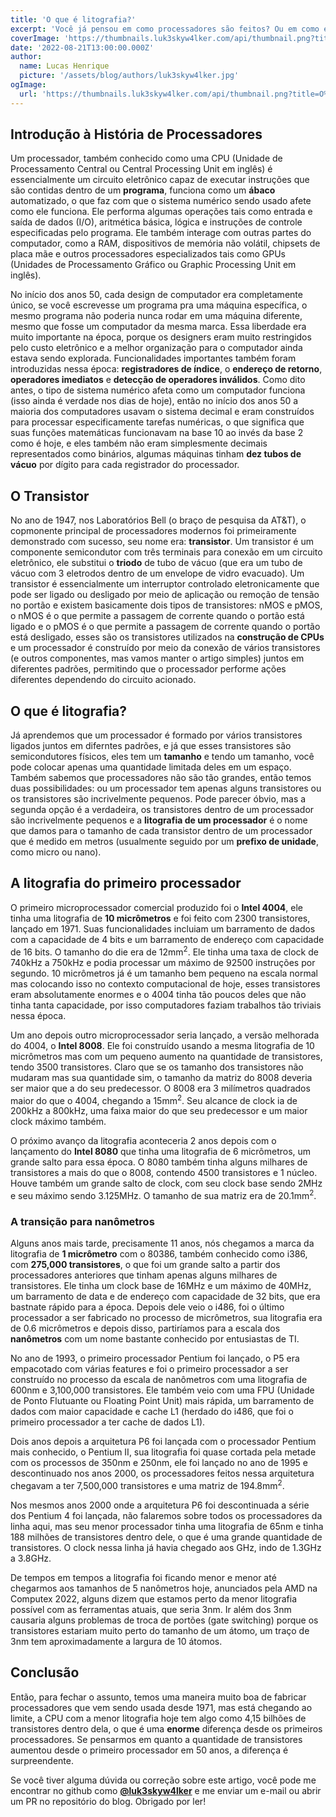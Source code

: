 ```yaml
---
title: 'O que é litografia?'
excerpt: 'Você já pensou em como processadores são feitos? Ou em como eles funcionam por dentro? Hoje eu vou tentar explicar um pouco desses assuntos para você e falar sobre litografia, que é um conceito presente na construção de todas as CPUs hoje em dia.'
coverImage: 'https://thumbnails.luk3skyw4lker.com/api/thumbnail.png?title=O%20que%20é%20**litografia**%3F&images=https://www.svgrepo.com/show/135990/cpu.svg'
date: '2022-08-21T13:00:00.000Z'
author:
  name: Lucas Henrique
  picture: '/assets/blog/authors/luk3skyw4lker.jpg'
ogImage:
  url: 'https://thumbnails.luk3skyw4lker.com/api/thumbnail.png?title=O%20que%20é%20**litografia**%3F&images=https://www.svgrepo.com/show/135990/cpu.svg'
---
```


## Introdução à História de Processadores

Um processador, também conhecido como uma CPU (Unidade de Processamento Central ou Central Processing Unit em inglês) é essencialmente um circuito eletrônico capaz de executar instruções que são contidas dentro de um **programa**, funciona como um **ábaco** automatizado, o que faz com que o sistema numérico sendo usado afete como ele funciona. Ele performa algumas operações tais como entrada e saída de dados (I/O), aritmética básica, lógica e instruções de controle especificadas pelo programa. Ele também interage com outras partes do computador, como a RAM, dispositivos de memória não volátil, chipsets de placa mãe e outros processadores especializados tais como GPUs (Unidades de Processamento Gráfico ou Graphic Processing Unit em inglês).

No início dos anos 50, cada design de computador era completamente único, se você escrevesse um programa pra uma máquina específica, o mesmo programa não poderia nunca rodar em uma máquina diferente, mesmo que fosse um computador da mesma marca. Essa liberdade era muito importante na época, porque os designers eram muito restringidos pelo custo eletrônico e a melhor organização para o computador ainda estava sendo explorada. Funcionalidades importantes também foram introduzidas nessa época: **registradores de índice**, o **endereço de retorno**, **operadores imediatos** e **detecção de operadores inválidos**. Como dito antes, o tipo de sistema numérico afeta como um computador funciona (isso ainda é verdade nos dias de hoje), então no início dos anos 50 a maioria dos computadores usavam o sistema decimal e eram construídos para processar especificamente tarefas numéricas, o que significa que suas funções matemáticas funcionavam na base 10 ao invés da base 2 como é hoje, e eles também não eram simplesmente decimais representados como binários, algumas máquinas tinham **dez tubos de vácuo** por dígito para cada registrador do processador.

## O Transistor

No ano de 1947, nos Laboratórios Bell (o braço de pesquisa da AT&T), o copmonente principal de processadores modernos foi primeiramente demonstrado com sucesso, seu nome era: **transistor**. Um transistor é um componente semicondutor com três terminais para conexão em um circuito eletrônico, ele substitui o **triodo** de tubo de vácuo (que era um tubo de vácuo com 3 eletrodos dentro de um envelope de vidro evacuado). Um transistor é essencialmente um interruptor controlado eletronicamente que pode ser ligado ou desligado por meio de aplicação ou remoção de tensão no portão e existem basicamente dois tipos de transistores: nMOS e pMOS, o nMOS é o que permite a passagem de corrente quando o portão está ligado e o pMOS é o que permite a passagem de corrente quando o portão está desligado, esses são os transistores utilizados na **construção de CPUs** e um processador é construído por meio da conexão de vários transistores (e outros componentes, mas vamos manter o artigo simples) juntos em diferentes padrões, permitindo que o processador performe ações diferentes dependendo do circuito acionado.

## O que é litografia?

Já aprendemos que um processador é formado por vários transistores ligados juntos em diferntes padrões, e já que esses transistores são semicondutores físicos, eles tem um **tamanho** e tendo um tamanho, você pode colocar apenas uma quantidade limitada deles em um espaço. Também sabemos que processadores não são tão grandes, então temos duas possibilidades: ou um processador tem apenas alguns transistores ou os transistores são incrivelmente pequenos. Pode parecer óbvio, mas a segunda opção é a verdadeira, os transistores dentro de um processador são incrivelmente pequenos e a **litografia de um processador** é o nome que damos para o tamanho de cada transistor dentro de um processador que é medido em metros (usualmente seguido por um **prefixo de unidade**, como micro ou nano).

## A litografia do primeiro processador

O primeiro microprocessador comercial produzido foi o **Intel 4004**, ele tinha uma litografia de **10 micrômetros** e foi feito com 2300 transistores, lançado em 1971. Suas funcionalidades incluiam um barramento de dados com a capacidade de 4 bits e um barramento de endereço com capacidade de 16 bits. O tamanho do die era de 12mm<sup>2</sup>. Ele tinha uma taxa de clock de 740kHz a 750kHz e podia processar um máximo de 92500 instruções por segundo. 10 micrômetros já é um tamanho bem pequeno na escala normal mas colocando isso no contexto computacional de hoje, esses transistores eram absolutamente enormes e o 4004 tinha tão poucos deles que não tinha tanta capacidade, por isso computadores faziam trabalhos tão triviais nessa época.

Um ano depois outro microprocessador seria lançado, a versão melhorada do 4004, o **Intel 8008**. Ele foi construído usando a mesma litografia de 10 micrômetros mas com um pequeno aumento na quantidade de transistores, tendo 3500 transistores. Claro que se os tamanho dos transistores não mudaram mas sua quantidade sim, o tamanho da matriz do 8008 deveria ser maior que a do seu predecessor. O 8008 era 3 milímetros quadrados maior do que o 4004, chegando a 15mm<sup>2</sup>. Seu alcance de clock ia de 200kHz a 800kHz, uma faixa maior do que seu predecessor e um maior clock máximo também.

O próximo avanço da litografia aconteceria 2 anos depois com o lançamento do **Intel 8080** que tinha uma litografia de 6 micrômetros, um grande salto para essa época. O 8080 também tinha alguns milhares de transistores a mais do que o 8008, contendo 4500 transistores e 1 núcleo. Houve também um grande salto de clock, com seu clock base sendo 2MHz e seu máximo sendo 3.125MHz. O tamanho de sua matriz era de 20.1mm<sup>2</sup>.

### A transição para nanômetros

Alguns anos mais tarde, precisamente 11 anos, nós chegamos a marca da litografia de **1 micrômetro** com o 80386, também conhecido como i386, com **275,000 transistores**, o que foi um grande salto a partir dos processadores anteriores que tinham apenas alguns milhares de transistores. Ele tinha um clock base de 16MHz e um máximo de 40MHz, um barramento de data e de endereço com capacidade de 32 bits, que era bastnate rápido para a época. Depois dele veio o i486, foi o último processador a ser fabricado no processo de micrômetros, sua litografia era de 0.6 micrômetros e depois disso, partiríamos para a escala dos **nanômetros** com um nome bastante conhecido por entusiastas de TI.

No ano de 1993, o primeiro processador Pentium foi lançado, o P5 era empacotado com várias features e foi o primeiro processador a ser construído no processo da escala de nanômetros com uma litografia de 600nm e 3,100,000 transistores. Ele também veio com uma FPU (Unidade de Ponto Flutuante ou Floating Point Unit) mais rápida, um barramento de dados com maior capacidade e cache L1 (herdado do i486, que foi o primeiro processador a ter cache de dados L1).

Dois anos depois a arquitetura P6 foi lançada com o processador Pentium mais conhecido, o Pentium II, sua litografia foi quase cortada pela metade com os processos de 350nm e 250nm, ele foi lançado no ano de 1995 e descontinuado nos anos 2000, os processadores feitos nessa arquitetura chegavam a ter 7,500,000 transistores e uma matriz de 194.8mm<sup>2</sup>.

Nos mesmos anos 2000 onde a arquitetura P6 foi descontinuada a série dos Pentium 4 foi lançada, não falaremos sobre todos os processadores da linha aqui, mas seu menor processador tinha uma litografia de 65nm e tinha 188 milhões de transistores dentro dele, o que é uma grande quantidade de transistores. O clock nessa linha já havia chegado aos GHz, indo de 1.3GHz a 3.8GHz.

De tempos em tempos a litografia foi ficando menor e menor até chegarmos aos tamanhos de 5 nanômetros hoje, anunciados pela AMD na Computex 2022, alguns dizem que estamos perto da menor litografia possível com as ferramentas atuais, que seria 3nm. Ir além dos 3nm causaria alguns problemas de troca de portões (gate switching) porque os transistores estariam muito perto do tamanho de um átomo, um traço de 3nm tem aproximadamente a largura de 10 átomos.

## Conclusão

Então, para fechar o assunto, temos uma maneira muito boa de fabricar processadores que vem sendo usada desde 1971, mas está chegando ao limite, a CPU com a menor litografia hoje tem algo como 4,15 bilhões de transistores dentro dela, o que é uma **enorme** diferença desde os primeiros processadores. Se pensarmos em quanto a quantidade de transistores aumentou desde o primeiro processador em 50 anos, a diferença é surpreendente.

Se você tiver alguma dúvida ou correção sobre este artigo, você pode me encontrar no github como **[@luk3skyw4lker](https://github.com/luk3skyw4lker/)** e me enviar um e-mail ou abrir um PR no repositório do blog. Obrigado por ler!